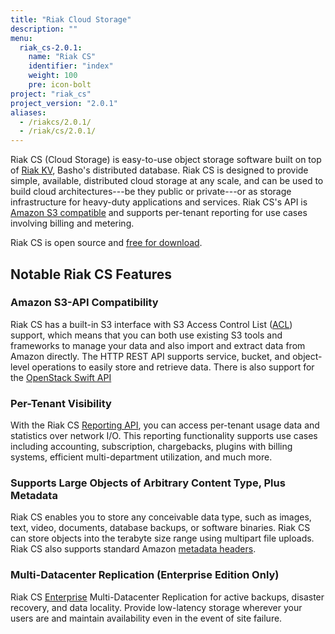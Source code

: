 ```yaml
---
title: "Riak Cloud Storage"
description: ""
menu:
  riak_cs-2.0.1:
    name: "Riak CS"
    identifier: "index"
    weight: 100
    pre: icon-bolt
project: "riak_cs"
project_version: "2.0.1"
aliases:
  - /riakcs/2.0.1/
  - /riak/cs/2.0.1/
---
```


Riak CS (Cloud Storage) is easy-to-use object storage software built on top of
[Riak KV](http://basho.com/riak/), Basho's distributed database. Riak CS is
designed to provide simple, available, distributed cloud storage at any scale,
and can be used to build cloud architectures---be they public or private---or
as storage infrastructure for heavy-duty applications and services. Riak CS's
API is [Amazon S3 compatible](http://docs.aws.amazon.com/AmazonS3/latest/API/APIRest.html)
and supports per-tenant reporting for use cases involving billing
and metering.

Riak CS is open source and [free for download](/riak/cs/2.0.1/downloads).

## Notable Riak CS Features

### Amazon S3-API Compatibility

Riak CS has a built-in S3 interface with S3 Access Control List ([ACL](http://docs.aws.amazon.com/AmazonS3/latest/dev/ACLOverview.html)) support, which means that you can both use existing S3 tools and frameworks to manage your data and also import and extract data from Amazon directly. The HTTP REST API supports service, bucket, and object-level operations to easily store and retrieve data. There is also support for the [OpenStack Swift API](/riak/cs/2.0.1/references/appendices/comparisons/swift/)

### Per-Tenant Visibility

With the Riak CS [Reporting API](/riak/cs/2.0.1/cookbooks/monitoring-and-metrics), you can access per-tenant usage data and statistics over network I/O. This reporting functionality supports use cases including accounting,
subscription, chargebacks, plugins with billing systems, efficient multi-department utilization, and much more.

### Supports Large Objects of Arbitrary Content Type, Plus Metadata

Riak CS enables you to store any conceivable data type, such as
images, text, video, documents, database backups, or software binaries.
Riak CS can store objects into the terabyte size range using multipart
file uploads. Riak CS also supports standard Amazon [metadata headers](http://docs.aws.amazon.com/AmazonS3/latest/dev/UsingMetadata.html).

### Multi-Datacenter Replication (Enterprise Edition Only)

Riak CS [Enterprise](http://basho.com/riak-enterprise) Multi-Datacenter Replication for active backups, disaster recovery, and data locality. Provide low-latency storage wherever your users are and maintain availability even in the event of site failure.
